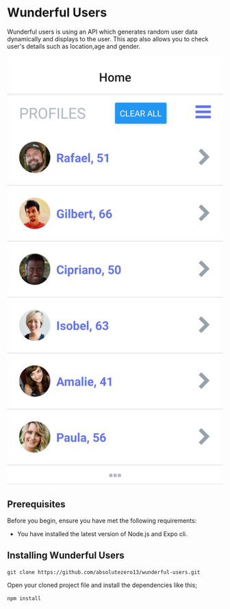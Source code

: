 # Wunderful Users

Wunderful users is using an API which generates random user data dynamically and displays to the user. This app also allows you to check user's details such as location,age and gender.

<div >
    <img  src="./wunderhome.jpg" />
</div>

## Prerequisites

Before you begin, ensure you have met the following requirements:

- You have installed the latest version of Node.js and Expo cli.

## Installing Wunderful Users

```
git clone https://github.com/absolutezero13/wunderful-users.git

```

Open your cloned project file and install the dependencies like this;

```
npm install

```
